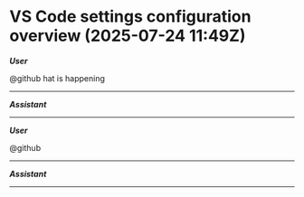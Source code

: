 <!-- Generated by SpecStory -->

# VS Code settings configuration overview (2025-07-24 11:49Z)

_**User**_

@github   hat is happening

---

_**Assistant**_



---

_**User**_

@github 

---

_**Assistant**_



---

